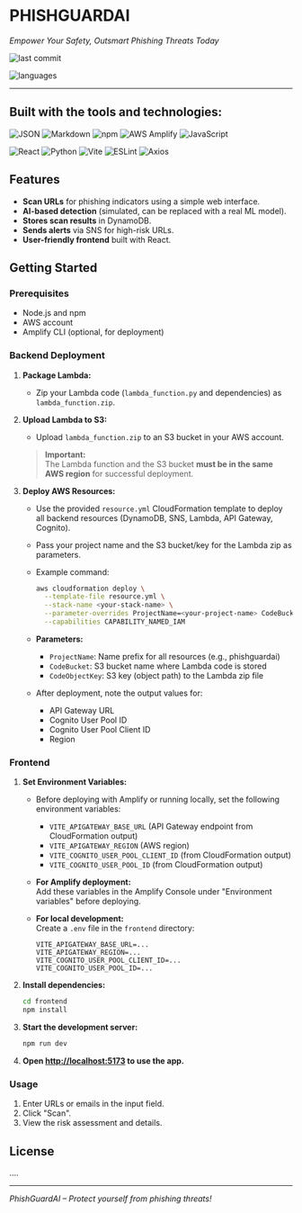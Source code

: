 # PHISHGUARDAI

*Empower Your Safety, Outsmart Phishing Threats Today*

![last commit](https://img.shields.io/badge/last%20commit-today-2ea44f)
<!-- ![notebook](https://img.shields.io/badge/jupyter%20notebook-54.3%25-blue) -->
![languages](https://img.shields.io/badge/languages-4-blue)

---

## Built with the tools and technologies:

![JSON](https://img.shields.io/badge/-JSON-black?logo=json&logoColor=white)
![Markdown](https://img.shields.io/badge/-Markdown-white?logo=markdown&logoColor=black)
![npm](https://img.shields.io/badge/-npm-red?logo=npm&logoColor=white)
![AWS Amplify](https://img.shields.io/badge/-AWS%20Amplify-orange?logo=awsamplify&logoColor=white)
![JavaScript](https://img.shields.io/badge/-JavaScript-yellow?logo=javascript&logoColor=black)

![React](https://img.shields.io/badge/-React-61dafb?logo=react&logoColor=black)
![Python](https://img.shields.io/badge/-Python-3776AB?logo=python&logoColor=white)
![Vite](https://img.shields.io/badge/-Vite-646cff?logo=vite&logoColor=white)
![ESLint](https://img.shields.io/badge/-ESLint-4B32C3?logo=eslint&logoColor=white)
![Axios](https://img.shields.io/badge/-Axios-5A29E4?logo=axios&logoColor=white)

## Features

- **Scan URLs** for phishing indicators using a simple web interface.
- **AI-based detection** (simulated, can be replaced with a real ML model).
- **Stores scan results** in DynamoDB.
- **Sends alerts** via SNS for high-risk URLs.
- **User-friendly frontend** built with React.

## Getting Started

### Prerequisites

- Node.js and npm
- AWS account
- Amplify CLI (optional, for deployment)

### Backend Deployment

1. **Package Lambda:**
   - Zip your Lambda code (`lambda_function.py` and dependencies) as `lambda_function.zip`.

2. **Upload Lambda to S3:**
   - Upload `lambda_function.zip` to an S3 bucket in your AWS account.
   > **Important:**  
   > The Lambda function and the S3 bucket **must be in the same AWS region** for successful deployment.

3. **Deploy AWS Resources:**
   - Use the provided `resource.yml` CloudFormation template to deploy all backend resources (DynamoDB, SNS, Lambda, API Gateway, Cognito).
   - Pass your project name and the S3 bucket/key for the Lambda zip as parameters.
   - Example command:
     ```sh
     aws cloudformation deploy \
       --template-file resource.yml \
       --stack-name <your-stack-name> \
       --parameter-overrides ProjectName=<your-project-name> CodeBucket=<your-s3-bucket> CodeObjectKey=<your-lambda-zip-path> \
       --capabilities CAPABILITY_NAMED_IAM
     ```
   - **Parameters:**
     - `ProjectName`: Name prefix for all resources (e.g., phishguardai)
     - `CodeBucket`: S3 bucket name where Lambda code is stored
     - `CodeObjectKey`: S3 key (object path) to the Lambda zip file

   - After deployment, note the output values for:
     - API Gateway URL
     - Cognito User Pool ID
     - Cognito User Pool Client ID
     - Region

### Frontend

1. **Set Environment Variables:**
   - Before deploying with Amplify or running locally, set the following environment variables:
     - `VITE_APIGATEWAY_BASE_URL` (API Gateway endpoint from CloudFormation output)
     - `VITE_APIGATEWAY_REGION` (AWS region)
     - `VITE_COGNITO_USER_POOL_CLIENT_ID` (from CloudFormation output)
     - `VITE_COGNITO_USER_POOL_ID` (from CloudFormation output)

   - **For Amplify deployment:**  
     Add these variables in the Amplify Console under "Environment variables" before deploying.

   - **For local development:**  
     Create a `.env` file in the `frontend` directory:
     ```
     VITE_APIGATEWAY_BASE_URL=...
     VITE_APIGATEWAY_REGION=...
     VITE_COGNITO_USER_POOL_CLIENT_ID=...
     VITE_COGNITO_USER_POOL_ID=...
     ```

2. **Install dependencies:**
    ```sh
    cd frontend
    npm install
    ```

3. **Start the development server:**
    ```sh
    npm run dev
    ```

4. **Open [http://localhost:5173](http://localhost:5173) to use the app.**

### Usage

1. Enter URLs or emails in the input field.
2. Click "Scan".
3. View the risk assessment and details.

## License

....

---

*PhishGuardAI – Protect yourself from phishing threats!*
